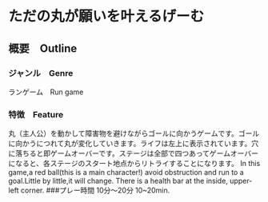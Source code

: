# ただの丸が願いを叶えるげーむ
## 概要　Outline
### ジャンル　Genre  
ランゲーム　Run game
### 特徴　Feature
丸（主人公）を動かして障害物を避けながらゴールに向かうゲームです。ゴールに向かうにつれて丸が変化していきます。ライフは左上に表示されています。穴に落ちると即ゲームオーバーです。ステージは全部で四つあってゲームオーバーになると、各ステージのスタート地点からリトライすることになります。
In this game,a red ball(this is a main character!) avoid obstruction and run to a goal.Little by little,it will change. There is a health bar at the inside, upper-left corner.
###プレー時間
10分〜20分
10~20min.
